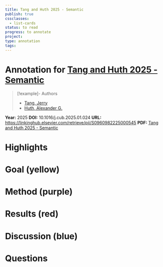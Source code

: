```yaml
---
title: Tang and Huth 2025 - Semantic
publish: true
cssclasses:
  - list-cards
status: to read
progress: to annotate
project:
type: annotation
tags:
---
```

# Annotation for [Tang and Huth 2025 - Semantic](Papers/References/Tang%20and%20Huth%202025%20-%20Semantic)

> [!example]- Authors
> - [Tang, Jerry](Papers/People/Tang%20Jerry)
> - [Huth, Alexander G.](Papers/People/Huth%20Alexander%20G.)

**Year:** 2025
**DOI:** 10.1016/j.cub.2025.01.024
**URL:** https://linkinghub.elsevier.com/retrieve/pii/S0960982225000545
**PDF:** [Tang and Huth 2025 - Semantic](Papers/PDFs/Tang%20and%20Huth%202025%20-%20Semantic%20language%20decoding%20across%20participants%20and%20stimulus%20modalities.pdf)

# Highlights


# Goal (yellow)


# Method (purple)


# Results (red)


# Discussion (blue)


# Questions

